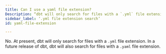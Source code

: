 ```yaml
---
title: Can I use a yaml file extension?
Description: “dbt will only search for files with a `.yml` file extension”
sidebar_label: ‘.yml file extension search’
id: yaml-file-extension

---
```


No. At present, dbt will only search for files with a `.yml` file extension. In a future release of dbt, dbt will also search for files with a `.yaml` file extension. 
